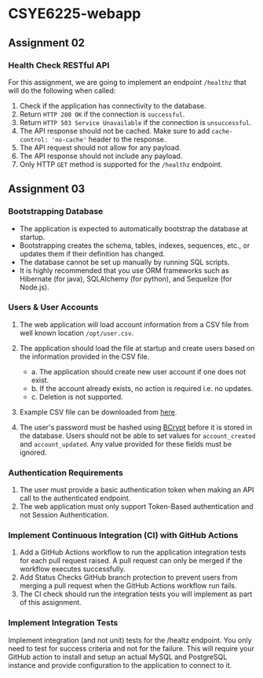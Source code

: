 # CSYE6225-webapp

## Assignment 02

### Health Check RESTful API

For this assignment, we are going to implement an endpoint `/healthz` that will do the following when called:

1. Check if the application has connectivity to the database.
2. Return `HTTP 200 OK` if the connection is `successful`.
3. Return `HTTP 503 Service Unavailable` if the connection is `unsuccessful`.
4. The API response should not be cached. Make sure to add `cache-control: 'no-cache'` header to the response.
5. The API request should not allow for any payload.
6. The API response should not include any payload.
7. Only HTTP `GET` method is supported for the `/healthz` endpoint.

## Assignment 03

### Bootstrapping Database

- The application is expected to automatically bootstrap the database at startup.
- Bootstrapping creates the schema, tables, indexes, sequences, etc., or updates them if their definition has changed.
- The database cannot be set up manually by running SQL scripts.
- It is highly recommended that you use ORM frameworks such as Hibernate (for java), SQLAlchemy (for python), and
  Sequelize (for Node.js).

### Users & User Accounts

1. The web application will load account information from a CSV file from well known location `/opt/user.csv`.
2. The application should load the file at startup and create users based on the information provided in the CSV file.
    - a. The application should create new user account if one does not exist.
    - b. If the account already exists, no action is required i.e. no updates.
    - c. Deletion is not supported.

3. Example CSV file can be downloaded from [here](https://fall2023.csye6225.cloud/assignments/a3/users.csv).
4. The user's password must be hashed using [BCrypt](https://en.wikipedia.org/wiki/Bcrypt) before it is stored in the database.
   Users should not be able to set values for `account_created` and `account_updated`. Any value provided for these fields
   must be ignored.

### Authentication Requirements
1. The user must provide a basic authentication token when making an API call to the authenticated endpoint.
2. The web application must only support Token-Based authentication and not Session Authentication.

### Implement Continuous Integration (CI) with GitHub Actions
1. Add a GitHub Actions workflow to run the application integration tests for each pull request raised. A pull request can only be merged if the workflow executes successfully.
2. Add Status Checks GitHub branch protection to prevent users from merging a pull request when the GitHub Actions workflow run fails.
3. The CI check should run the integration tests you will implement as part of this assignment.

### Implement Integration Tests
Implement integration (and not unit) tests for the /healtz endpoint. You only need to test for success criteria and not for the failure. This will require your GitHub action to install and setup an actual MySQL and PostgreSQL instance and provide configuration to the application to connect to it.

